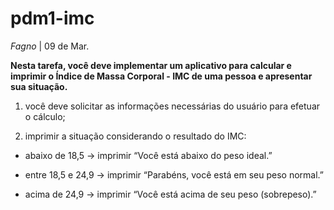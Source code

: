 # pdm1-imc

_Fagno_
| 09 de Mar.

**Nesta tarefa, você deve implementar um aplicativo para calcular e imprimir o Índice de Massa Corporal - IMC de uma pessoa e apresentar sua situação.**

1) você deve solicitar as informações necessárias do usuário para efetuar o cálculo;

2) imprimir a situação considerando o resultado do IMC:

* abaixo de 18,5 → imprimir “Você está abaixo do peso ideal.”

* entre 18,5 e 24,9 → imprimir “Parabéns, você está em seu peso normal.”

* acima de 24,9 → imprimir “Você está acima de seu peso (sobrepeso).”